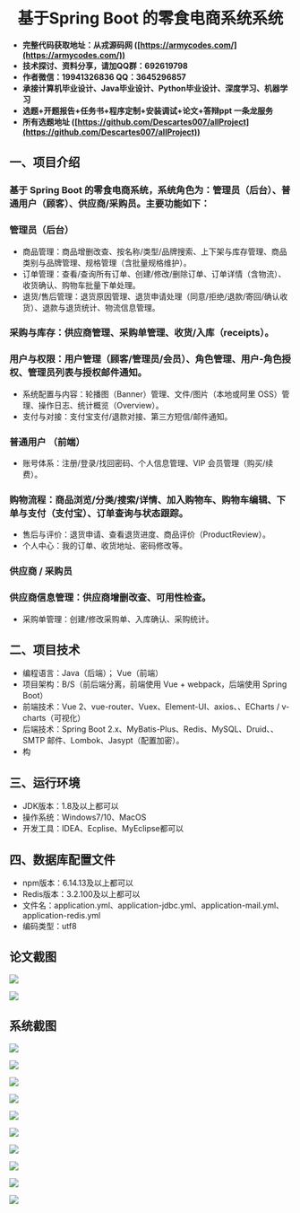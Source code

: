 <h1 align="center">基于Spring Boot 的零食电商系统系统</h1></p>

- <b>完整代码获取地址：从戎源码网 ([https://armycodes.com/](https://armycodes.com/))</b>
- <b>技术探讨、资料分享，请加QQ群：692619798</b>
- <b>作者微信：19941326836  QQ：3645296857</b>
- <b>承接计算机毕业设计、Java毕业设计、Python毕业设计、深度学习、机器学习</b>
- <b>选题+开题报告+任务书+程序定制+安装调试+论文+答辩ppt 一条龙服务</b>
- <b>所有选题地址 ([https://github.com/Descartes007/allProject](https://github.com/Descartes007/allProject)) </b>

## 一、项目介绍

### 基于 Spring Boot 的零食电商系统，系统角色为：管理员（后台）、普通用户（顾客）、供应商/采购员。主要功能如下：
### 管理员（后台）
- 商品管理：商品增删改查、按名称/类型/品牌搜索、上下架与库存管理、商品类别与品牌管理、规格管理（含批量规格维护）。
- 订单管理：查看/查询所有订单、创建/修改/删除订单、订单详情（含物流）、收货确认、购物车批量下单处理。
- 退货/售后管理：退货原因管理、退货申请处理（同意/拒绝/退款/寄回/确认收货）、退款与退货统计、物流信息管理。
### 采购与库存：供应商管理、采购单管理、收货/入库（receipts）。
### 用户与权限：用户管理（顾客/管理员/会员）、角色管理、用户-角色授权、管理员列表与授权邮件通知。
- 系统配置与内容：轮播图（Banner）管理、文件/图片（本地或阿里 OSS）管理、操作日志、统计概览（Overview）。
- 支付与对接：支付宝支付/退款对接、第三方短信/邮件通知。
### 普通用户 （前端）
- 账号体系：注册/登录/找回密码、个人信息管理、VIP 会员管理（购买/续费）。
### 购物流程：商品浏览/分类/搜索/详情、加入购物车、购物车编辑、下单与支付（支付宝）、订单查询与状态跟踪。
- 售后与评价：退货申请、查看退货进度、商品评价（ProductReview）。
- 个人中心：我的订单、收货地址、密码修改等。
### 供应商 / 采购员
### 供应商信息管理：供应商增删改查、可用性检查。
- 采购单管理：创建/修改采购单、入库确认、采购统计。

## 二、项目技术

- 编程语言：Java（后端）； Vue（前端）
- 项目架构：B/S（前后端分离，前端使用 Vue + webpack，后端使用 Spring Boot）
- 前端技术：Vue 2、vue-router、Vuex、Element-UI、axios、、ECharts / v-charts（可视化）
- 后端技术：Spring Boot 2.x、MyBatis-Plus、Redis、MySQL、Druid、、 SMTP 邮件、Lombok、Jasypt（配置加密）。
- 构


## 三、运行环境

- JDK版本：1.8及以上都可以
- 操作系统：Windows7/10、MacOS
- 开发工具：IDEA、Ecplise、MyEclipse都可以

## 四、数据库配置文件

- npm版本：6.14.13及以上都可以
- Redis版本：3.2.100及以上都可以
- 文件名：application.yml、application-jdbc.yml、application-mail.yml、application-redis.yml
- 编码类型：utf8

## 论文截图

![](screenshot/1.png)

![](screenshot/2.png)

## 系统截图

![](screenshot/3.png)

![](screenshot/4.png)

![](screenshot/5.png)

![](screenshot/6.png)

![](screenshot/7.png)

![](screenshot/8.png)

![](screenshot/9.png)

![](screenshot/10.png)

![](screenshot/11.png)

![](screenshot/12.png)